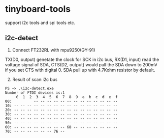 # tinyboard-tools
support i2c tools and spi tools etc.

## i2c-detect
1. Connect FT232RL with mpu9250(GY-91)

TX(D0, output) genetate the clock for SCK in i2c bus, RX(D1, input) read the voltage signal of SDA, CTS(D2, output) would pull the SDA down to 200mV if you set CTS with digital 0. SDA pull up with 4.7Kohm resistor by default.

2. Result of scan i2c bus
```
PS ~> .\i2c-detect.exe
Number of FTDI devices is:1
     0  1  2  3  4  5  6  7  8  9  a  b  c  d  e  f
00:          -- -- -- -- -- -- -- -- -- -- -- -- --
10: -- -- -- -- -- -- -- -- -- -- -- -- -- -- -- --
20: -- -- -- -- -- -- -- -- -- -- -- -- -- -- -- --
30: -- -- -- -- -- -- -- -- -- -- -- -- -- -- -- --
40: -- -- -- -- -- -- -- -- -- -- -- -- -- -- -- --
50: -- -- -- -- -- -- -- -- -- -- -- -- -- -- -- --
60: -- -- -- -- -- -- -- -- 68 -- -- -- -- -- -- --
70: -- -- -- -- -- -- 76 --
```
